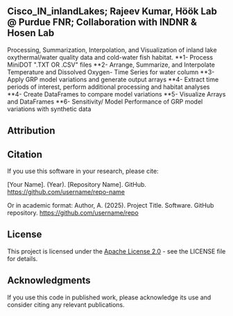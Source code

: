 ## Cisco_IN_inlandLakes; Rajeev Kumar, Höök Lab @ Purdue FNR; Collaboration with INDNR & Hosen Lab
Processing, Summarization, Interpolation, and Visualization of inland lake oxythermal/water quality data and cold-water fish habitat.
**1- Process MiniDOT ".TXT OR .CSV" files 
**2- Arrange, Summarize, and Interpolate Temperature and Dissolved Oxygen- Time Series for water column
**3- Apply GRP model variations and generate output arrays
**4- Extract time periods of interest, perform additional processing and habitat analyses
**4- Create DataFrames to compare model variations
**5- Visualize Arrays and DataFrames
**6- Sensitivity/ Model Performance of GRP model variations with synthetic data

## Attribution

## Citation

If you use this software in your research, please cite:

[Your Name]. (Year). [Repository Name]. GitHub. https://github.com/username/repo-name

Or in academic format:
Author, A. (2025). Project Title. Software. GitHub repository. https://github.com/username/repo

## License

This project is licensed under the [Apache License 2.0](LICENSE) - see the LICENSE file for details.

## Acknowledgments

If you use this code in published work, please acknowledge its use and consider citing any relevant publications.
